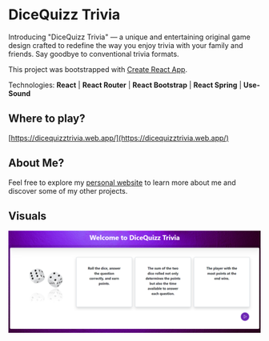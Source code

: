 # DiceQuizz Trivia

Introducing "DiceQuizz Trivia" — a unique and entertaining original game design crafted to redefine the way you enjoy trivia with your family and friends. Say goodbye to conventional trivia formats.

This project was bootstrapped with [Create React App](https://github.com/facebook/create-react-app).

Technologies:
**React** | **React Router** | **React Bootstrap** | **React Spring** | **Use-Sound**

## Where to play?

[https://dicequizztrivia.web.app/](https://dicequizztrivia.web.app/)

## About Me?

Feel free to explore my [personal website](https://samjohn87.github.io/) to learn more about me and discover some of my other projects.

## Visuals

![Alt text](/public/dicequizz_mainpage.png)